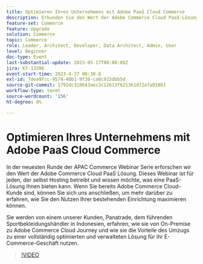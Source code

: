 ```yaml
---
title: Optimieren Ihres Unternehmens mit Adobe PaaS Cloud Commerce
description: Erkunden Sie den Wert der Adobe Commerce Cloud PaaS-Lösung. Für alle, die sich derzeit selbst hosten und wissen möchten, was eine PaaS-Lösung ihnen bieten könnte, ist dieses Webinar für Sie.
feature-set: Commerce
feature: Upgrade
solution: Commerce
topic: Commerce
role: Leader, Architect, Developer, Data Architect, Admin, User
level: Beginner
doc-type: Event
last-substantial-update: 2023-05-17T00:00:00Z
jira: KT-13206
event-start-time: 2023-4-27 08:30-8
exl-id: 7dea9fcc-9574-40b1-9f30-ca0c915dbb5d
source-git-commit: 1792dc318643aec2c12613f621361d72a7a918b1
workflow-type: tm+mt
source-wordcount: '156'
ht-degree: 0%

---
```


# Optimieren Ihres Unternehmens mit Adobe PaaS Cloud Commerce

In der neuesten Runde der APAC Commerce Webinar Serie erforschen wir den Wert der Adobe Commerce Cloud PaaS Lösung. Dieses Webinar ist für jeden, der selbst Hosting betreibt und wissen möchte, was eine PaaS-Lösung ihnen bieten kann. Wenn Sie bereits Adobe Commerce Cloud-Kunde sind, können Sie sich uns anschließen, um mehr darüber zu erfahren, wie Sie den Nutzen Ihrer bestehenden Einrichtung maximieren können.

Sie werden von einem unserer Kunden, Panatrade, dem führenden Sportbekleidungshändler in Indonesien, erfahren, wie sie von On-Premise zu Adobe Commerce Cloud Journey und wie sie die Vorteile des Umzugs zu einer vollständig optimierten und verwalteten Lösung für ihr E-Commerce-Geschäft nutzen.

>[!VIDEO](https://video.tv.adobe.com/v/3419132/?learn=on)
